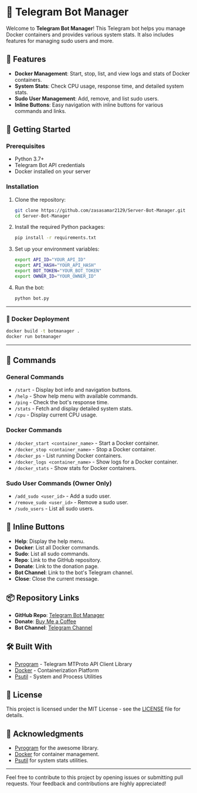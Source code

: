 # 🤖 Telegram Bot Manager

Welcome to **Telegram Bot Manager**! This Telegram bot helps you manage Docker containers and provides various system stats. It also includes features for managing sudo users and more.

## 🌟 Features

- **Docker Management**: Start, stop, list, and view logs and stats of Docker containers.
- **System Stats**: Check CPU usage, response time, and detailed system stats.
- **Sudo User Management**: Add, remove, and list sudo users.
- **Inline Buttons**: Easy navigation with inline buttons for various commands and links.

## 🚀 Getting Started

### Prerequisites

- Python 3.7+
- Telegram Bot API credentials
- Docker installed on your server

### Installation

1. Clone the repository:
    ```bash
    git clone https://github.com/zasasamar2129/Server-Bot-Manager.git
    cd Server-Bot-Manager
    ```

2. Install the required Python packages:
    ```bash
    pip install -r requirements.txt
    ```

3. Set up your environment variables:
    ```bash
    export API_ID="YOUR_API_ID"
    export API_HASH="YOUR_API_HASH"
    export BOT_TOKEN="YOUR_BOT_TOKEN"
    export OWNER_ID="YOUR_OWNER_ID"
    ```

4. Run the bot:
    ```bash
    python bot.py
    ```


---

### 🚀 Docker Deployment

```bash
docker build -t botmanager .
docker run botmanager
```

---


## 📜 Commands

### General Commands

- `/start` - Display bot info and navigation buttons.
- `/help` - Show help menu with available commands.
- `/ping` - Check the bot's response time.
- `/stats` - Fetch and display detailed system stats.
- `/cpu` - Display current CPU usage.

### Docker Commands

- `/docker_start <container_name>` - Start a Docker container.
- `/docker_stop <container_name>` - Stop a Docker container.
- `/docker_ps` - List running Docker containers.
- `/docker_logs <container_name>` - Show logs for a Docker container.
- `/docker_stats` - Show stats for Docker containers.

### Sudo User Commands (Owner Only)

- `/add_sudo <user_id>` - Add a sudo user.
- `/remove_sudo <user_id>` - Remove a sudo user.
- `/sudo_users` - List all sudo users.

## 🔧 Inline Buttons

- **Help**: Display the help menu.
- **Docker**: List all Docker commands.
- **Sudo**: List all sudo commands.
- **Repo**: Link to the GitHub repository.
- **Donate**: Link to the donation page.
- **Bot Channel**: Link to the bot's Telegram channel.
- **Close**: Close the current message.

## 📦 Repository Links

- **GitHub Repo**: [Telegram Bot Manager](https://github.com/zasasamar2129/Server-Bot-Manager)
- **Donate**: [Buy Me a Coffee](https://www.buymeacoffee.com/zasasamar)
- **Bot Channel**: [Telegram Channel](https://t.me/Zpotify1)

## 🛠️ Built With

- [Pyrogram](https://github.com/pyrogram/pyrogram) - Telegram MTProto API Client Library
- [Docker](https://www.docker.com/) - Containerization Platform
- [Psutil](https://github.com/giampaolo/psutil) - System and Process Utilities

## 📄 License

This project is licensed under the MIT License - see the [LICENSE](LICENSE) file for details.

## 🙏 Acknowledgments

- [Pyrogram](https://github.com/pyrogram/pyrogram) for the awesome library.
- [Docker](https://www.docker.com/) for container management.
- [Psutil](https://github.com/giampaolo/psutil) for system stats utilities.

---

Feel free to contribute to this project by opening issues or submitting pull requests. Your feedback and contributions are highly appreciated!


